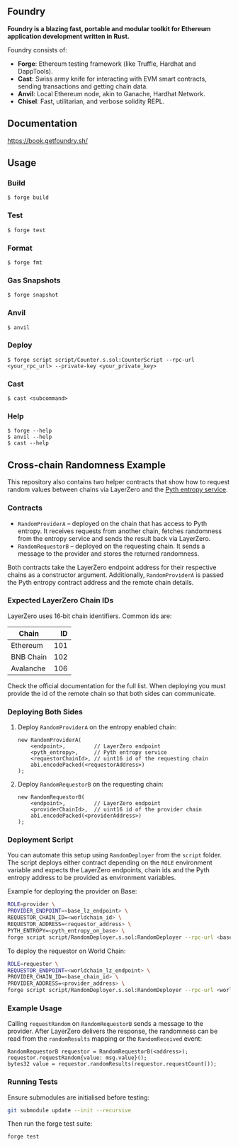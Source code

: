 ## Foundry

**Foundry is a blazing fast, portable and modular toolkit for Ethereum application development written in Rust.**

Foundry consists of:

-   **Forge**: Ethereum testing framework (like Truffle, Hardhat and DappTools).
-   **Cast**: Swiss army knife for interacting with EVM smart contracts, sending transactions and getting chain data.
-   **Anvil**: Local Ethereum node, akin to Ganache, Hardhat Network.
-   **Chisel**: Fast, utilitarian, and verbose solidity REPL.

## Documentation

https://book.getfoundry.sh/

## Usage

### Build

```shell
$ forge build
```

### Test

```shell
$ forge test
```

### Format

```shell
$ forge fmt
```

### Gas Snapshots

```shell
$ forge snapshot
```

### Anvil

```shell
$ anvil
```

### Deploy

```shell
$ forge script script/Counter.s.sol:CounterScript --rpc-url <your_rpc_url> --private-key <your_private_key>
```

### Cast

```shell
$ cast <subcommand>
```

### Help

```shell
$ forge --help
$ anvil --help
$ cast --help
```

## Cross-chain Randomness Example

This repository also contains two helper contracts that show how to request
random values between chains via LayerZero and the [Pyth entropy
service](https://docs.pyth.network/documentation/entropynet).

### Contracts

- `RandomProviderA` – deployed on the chain that has access to Pyth entropy.
  It receives requests from another chain, fetches randomness from the
  entropy service and sends the result back via LayerZero.
- `RandomRequestorB` – deployed on the requesting chain. It sends a message to
  the provider and stores the returned randomness.

Both contracts take the LayerZero endpoint address for their respective chains
as a constructor argument. Additionally, `RandomProviderA` is passed the Pyth
entropy contract address and the remote chain details.

### Expected LayerZero Chain IDs

LayerZero uses 16‑bit chain identifiers. Common ids are:

| Chain       | ID  |
|-------------|----:|
| Ethereum    | 101 |
| BNB Chain   | 102 |
| Avalanche   | 106 |

Check the official documentation for the full list. When deploying you must
provide the id of the remote chain so that both sides can communicate.

### Deploying Both Sides

1. Deploy `RandomProviderA` on the entropy enabled chain:

   ```solidity
   new RandomProviderA(
       <endpoint>,         // LayerZero endpoint
       <pyth_entropy>,     // Pyth entropy service
       <requestorChainId>, // uint16 id of the requesting chain
       abi.encodePacked(<requestorAddress>)
   );
   ```

2. Deploy `RandomRequestorB` on the requesting chain:

   ```solidity
   new RandomRequestorB(
       <endpoint>,         // LayerZero endpoint
       <providerChainId>,  // uint16 id of the provider chain
       abi.encodePacked(<providerAddress>)
   );
   ```

### Deployment Script

You can automate this setup using `RandomDeployer` from the `script` folder. The
script deploys either contract depending on the `ROLE` environment variable and
expects the LayerZero endpoints, chain ids and the Pyth entropy address to be
provided as environment variables.

Example for deploying the provider on Base:

```bash
ROLE=provider \
PROVIDER_ENDPOINT=<base_lz_endpoint> \
REQUESTOR_CHAIN_ID=<worldchain_id> \
REQUESTOR_ADDRESS=<requestor_address> \
PYTH_ENTROPY=<pyth_entropy_on_base> \
forge script script/RandomDeployer.s.sol:RandomDeployer --rpc-url <base_rpc> --private-key <key>
```

To deploy the requestor on World Chain:

```bash
ROLE=requestor \
REQUESTOR_ENDPOINT=<worldchain_lz_endpoint> \
PROVIDER_CHAIN_ID=<base_chain_id> \
PROVIDER_ADDRESS=<provider_address> \
forge script script/RandomDeployer.s.sol:RandomDeployer --rpc-url <worldchain_rpc> --private-key <key>
```

### Example Usage

Calling `requestRandom` on `RandomRequestorB` sends a message to the provider.
After LayerZero delivers the response, the randomness can be read from the
`randomResults` mapping or the `RandomReceived` event:

```solidity
RandomRequestorB requestor = RandomRequestorB(<address>);
requestor.requestRandom{value: msg.value}();
bytes32 value = requestor.randomResults(requestor.requestCount());
```

### Running Tests

Ensure submodules are initialised before testing:

```bash
git submodule update --init --recursive
```

Then run the forge test suite:

```bash
forge test
```
